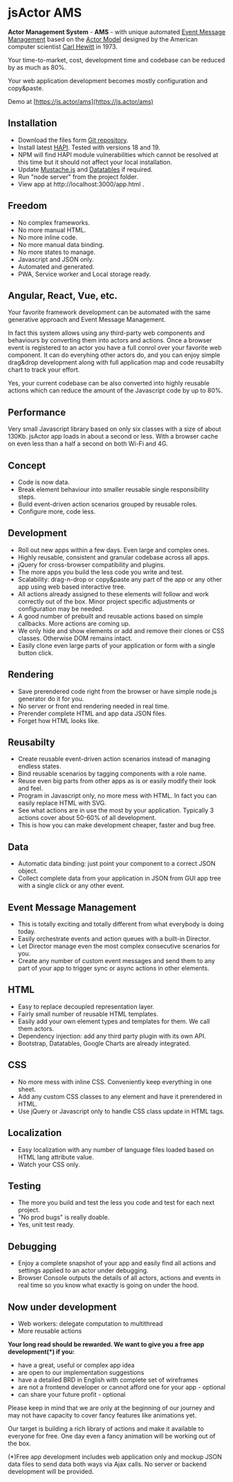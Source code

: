 # jsActor AMS

**Actor Management System** - **AMS** - with unique automated [Event Message Management](#event-message-management) based on the [Actor Model](https://en.wikipedia.org/wiki/Actor_model) designed by the American computer scientist [Carl Hewitt](https://en.wikipedia.org/wiki/Carl_Hewitt) in 1973.

Your time-to-market, cost, development time and codebase can be reduced by as much as 80%.

Your web application development becomes mostly configuration and copy&paste.

Demo at [https://js.actor/ams](https://js.actor/ams) 

## Installation

- Download the files form [Git repository](https://github.com/jsactor/ams).
- Install latest [HAPI](https://www.npmjs.com/package/@hapi/hapi). Tested with versions 18 and 19.
- NPM will find HAPI module vulnerabilities which cannot be resolved at this time but it should not affect your local installation.
- Update [Mustache.js](https://github.com/janl/mustache.js/) and [Datatables](https://datatables.net/) if required.
- Run "node server" from the project folder.
- View app at http://localhost:3000/app.html .

## Freedom

- No complex frameworks.
- No more manual HTML.
- No more inline code.
- No more manual data binding.
- No more states to manage.
- Javascript and JSON only.
- Automated and generated.
- PWA, Service worker and Local storage ready.

## Angular, React, Vue, etc.

Your favorite framework development can be automated with the same generative approach and Event Message Management.

In fact this system allows using any third-party web components and behaviours by converting them into actors and actions. Once a browser event is registered to an actor you have a full conrol over your favorite web component. It can do everyhing other actors do, and you can enjoy simple drag&drop development along with full application map and code reusabilty chart to track your effort.

Yes, your current codebase can be also converted into highly reusable actions which can reduce the amount of the Javascript code by up to 80%.

## Performance

Very small Javascript library based on only six classes with a size of about 130Kb.
jsActor app loads in about a second or less. With a browser cache on even less than a half a second on both Wi-Fi and 4G.

## Concept

- Code is now data.
- Break element behaviour into smaller reusable single responsibility steps.
- Build event-driven action scenarios grouped by reusable roles.
- Configure more, code less.

## Development

- Roll out new apps within a few days. Even large and complex ones.
- Highly reusable, consistent and granular codebase across all apps.
- jQuery for cross-browser compatibility and plugins.
- The more apps you build the less code you write and test.
- Scalability: drag-n-drop or copy&paste any part of the app or any other app using web based interactive tree.
- All actions already assigned to these elements will follow and work correctly out of the box. Minor project specific adjustments or configuration may be needed.
- A good number of prebuilt and reusable actions based on simple callbacks. More actions are coming up.
- We only hide and show elements or add and remove their clones or CSS classes. Otherwise DOM remains intact.
- Easily clone even large parts of your application or form with a single button click.

## Rendering

- Save prerendered code right from the browser or have simple node.js generator do it for you.
- No server or front end rendering needed in real time.
- Prerender complete HTML and app data JSON files.
- Forget how HTML looks like.

## Reusabilty

- Create reusable event-driven action scenarios instead of managing endless states.
- Bind reusable scenarios by tagging components with a role name.
- Reuse even big parts from other apps as is or easily modify their look and feel.
- Program in Javascript only, no more mess with HTML. In fact you can easily replace HTML with SVG.
- See what actions are in use the most by your application. Typically 3 actions cover about 50-60% of all development. 
- This is how you can make development cheaper, faster and bug free.

## Data

- Automatic data binding: just point your component to a correct JSON object.
- Collect complete data from your application in JSON from GUI app tree with a single click or any other event.

## Event Message Management

- This is totally exciting and totally different from what everybody is doing today.
- Easily orchestrate events and action queues with a built-in Director.
- Let Director manage even the most complex consecutive scenarios for you.
- Create any number of custom event messages and send them to any part of your app to trigger sync or async actions in other elements.

## HTML

- Easy to replace decoupled representation layer.
- Fairly small number of reusable HTML templates.
- Easily add your own element types and templates for them. We call them actors.
- Dependency injection: add any third party plugin with its own API.
- Bootstrap, Datatables, Google Charts are already integrated.

## CSS

- No more mess with inline CSS. Conveniently keep everything in one sheet.
- Add any custom CSS classes to any element and have it prerendered in HTML.
- Use jQuery or Javascript only to handle CSS class update in HTML tags.

## Localization

- Easy localization with any number of language files loaded based on HTML lang attribute value.
- Watch your CSS only.

## Testing

- The more you build and test the less you code and test for each next project.
- "No prod bugs" is really doable.
- Yes, unit test ready.

## Debugging

- Enjoy a complete snapshot of your app and easily find all actions and settings applied to an actor under debugging.
- Browser Console outputs the details of all actors, actions and events in real time so you know what exactly is going on under the hood.

## Now under development

- Web workers: delegate computation to multithread
- More reusable actions

**Your long read should be rewarded. We want to give you a free app development(*) if you:**
- have a great, useful or complex app idea
- are open to our implementation suggestions
- have a detailed BRD in English with complete set of wireframes
- are not a frontend developer or cannot afford one for your app - optional
- can share your future profit - optional

Please keep in mind that we are only at the beginning of our journey and may not have capacity to cover fancy features like animations yet.

Our target is building a rich library of actions and make it available to everyone for free. One day even a fancy animation will be working out of the box.

(*)Free app development includes web application only and mockup JSON data files to send data both ways via Ajax calls. No server or backend development will be provided.
